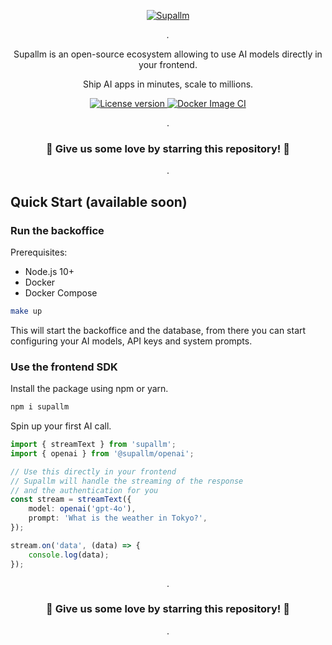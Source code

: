<p align="center">
  <a href="https://github.com/supallm/supallm"><img src="https://github.com/user-attachments/assets/a848e92f-8f20-43d5-a1e1-e89e68772945" alt="Supallm"></a>
</p>

<p align="center">
    <em>.</em>
</p>

<p align=center>
Supallm is an open-source ecosystem allowing to use AI models directly in your frontend.
</p>

<p align="center">
Ship AI apps in minutes, scale to millions.
</p>

<p align="center">
<a href="" target="_blank">
    <img src="https://img.shields.io/badge/License-Apache 2.0-blue.svg" alt="License version">
</a>
<a href="" target="_blank">
    <img src="https://img.shields.io/badge/Status-Under Active Development-green.svg" alt="Docker Image CI">
</a>
</p>

<p align="center">
.
</p>

<h3 align="center">
🌟 Give us some love by starring this repository! 🌟  
</h3>

<p align="center">
.
</p>

## Quick Start (available soon)

### Run the backoffice

Prerequisites:
- Node.js 10+
- Docker
- Docker Compose

```bash
make up
```

This will start the backoffice and the database, from there you can start configuring your AI models, API keys and system prompts.

### Use the frontend SDK

Install the package using npm or yarn.

```bash
npm i supallm
```

Spin up your first AI call.

```typescript
import { streamText } from 'supallm';
import { openai } from '@supallm/openai';

// Use this directly in your frontend
// Supallm will handle the streaming of the response
// and the authentication for you
const stream = streamText({
    model: openai('gpt-4o'),
    prompt: 'What is the weather in Tokyo?',
});

stream.on('data', (data) => {
    console.log(data);
});

```



<p align="center">
.
</p>

<h3 align="center">
🌟 Give us some love by starring this repository! 🌟  
</h3>

<p align="center">
.
</p>
